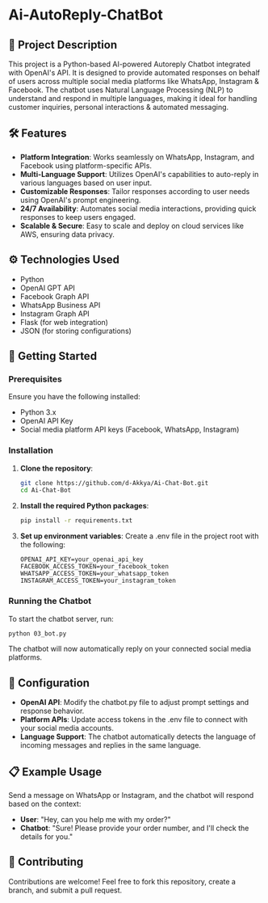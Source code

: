 # Ai-AutoReply-ChatBot

## 📜 Project Description
This project is a Python-based AI-powered Autoreply Chatbot integrated with OpenAI's API. It is designed to provide automated responses on behalf of users across multiple social media platforms like WhatsApp, Instagram & Facebook. The chatbot uses Natural Language Processing (NLP) to understand and respond in multiple languages, making it ideal for handling customer inquiries, personal interactions & automated messaging.

## 🛠️ Features
- **Platform Integration**: Works seamlessly on WhatsApp, Instagram, and Facebook using platform-specific APIs.
- **Multi-Language Support**: Utilizes OpenAI's capabilities to auto-reply in various languages based on user input.
- **Customizable Responses**: Tailor responses according to user needs using OpenAI's prompt engineering.
- **24/7 Availability**: Automates social media interactions, providing quick responses to keep users engaged.
- **Scalable & Secure**: Easy to scale and deploy on cloud services like AWS, ensuring data privacy.

## ⚙️ Technologies Used
- Python
- OpenAI GPT API
- Facebook Graph API
- WhatsApp Business API
- Instagram Graph API
- Flask (for web integration)
- JSON (for storing configurations)

## 🚀 Getting Started

### Prerequisites
Ensure you have the following installed:
- Python 3.x
- OpenAI API Key
- Social media platform API keys (Facebook, WhatsApp, Instagram)

### Installation
1. **Clone the repository**:
   ```bash
   git clone https://github.com/d-Akkya/Ai-Chat-Bot.git
   cd Ai-Chat-Bot
   ```
2. **Install the required Python packages**:
   ```bash
   pip install -r requirements.txt
   ```
3. **Set up environment variables**: Create a .env file in the project root with the following:
   ```plaintext
   OPENAI_API_KEY=your_openai_api_key
   FACEBOOK_ACCESS_TOKEN=your_facebook_token
   WHATSAPP_ACCESS_TOKEN=your_whatsapp_token
   INSTAGRAM_ACCESS_TOKEN=your_instagram_token
   ```
### Running the Chatbot
To start the chatbot server, run:
```bash
python 03_bot.py
```
The chatbot will now automatically reply on your connected social media platforms.

## 🔧 Configuration
- **OpenAI API**: Modify the chatbot.py file to adjust prompt settings and response behavior.
- **Platform APIs**: Update access tokens in the .env file to connect with your social media accounts.
- **Language Support**: The chatbot automatically detects the language of incoming messages and replies in the same language.

## 📋 Example Usage
Send a message on WhatsApp or Instagram, and the chatbot will respond based on the context:
- **User**: "Hey, can you help me with my order?"
- **Chatbot**: "Sure! Please provide your order number, and I'll check the details for you."

## 🤝 Contributing
Contributions are welcome! Feel free to fork this repository, create a branch, and submit a pull request.

